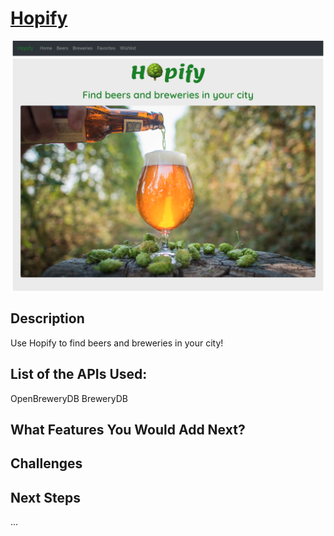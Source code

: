 # [Hopify](https://github.com/grrtvnlw/Elegant-Panda)

![Home Page](homepage.png)

## Description

Use Hopify to find beers and breweries in your city!

## List of the APIs Used:

OpenBreweryDB
BreweryDB

## What Features You Would Add Next?

## Challenges

## Next Steps

...



